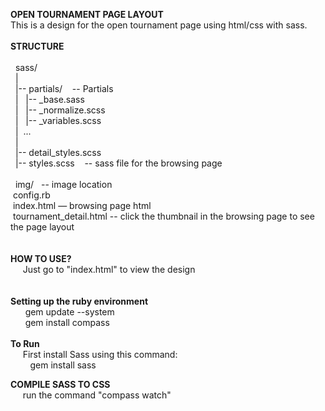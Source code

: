 <b>OPEN TOURNAMENT PAGE LAYOUT</b> <br />
  This is a design for the open tournament page using html/css with sass.
<br />
<br />
<b>STRUCTURE</b><br />
<br />
&nbsp;  sass/<br />
&nbsp; |<br />
&nbsp;  |-- partials/                     &nbsp;&nbsp;&nbsp;-- Partials<br />
&nbsp;  |&nbsp;&nbsp;   |-- _base.sass<br />
&nbsp;  |&nbsp;&nbsp;   |-- _normalize.scss<br />
&nbsp;  |&nbsp;&nbsp;   |-- _variables.scss<br />
&nbsp;  |&nbsp;   ...<br />
&nbsp;  |<br />
&nbsp;  |-- detail_styles.scss           &nbsp;&nbsp;&nbsp; <br />
&nbsp;  |-- styles.scss                   &nbsp;&nbsp;&nbsp;-- sass file for the browsing page <br />
<br />
&nbsp;  img/ &nbsp;&nbsp;-- image location<br />
  &nbsp;config.rb<br />
  &nbsp;index.html — browsing page html   <br />
  &nbsp;tournament_detail.html -- click the thumbnail in the browsing page to see the page layout <br />
<br />
<br />
<b>HOW TO USE?</b><br />
  &nbsp;&nbsp;&nbsp;&nbsp;&nbsp;Just go to "index.html" to view the design<br />
<br />
<br />
<b>   Setting up the ruby environment<br/></b>
&nbsp;&nbsp;&nbsp;&nbsp;&nbsp;     gem update --system<br/>
&nbsp;&nbsp;&nbsp;&nbsp;&nbsp;     gem install compass<br/><br />
<b>To Run<br /></b>
   &nbsp;&nbsp;&nbsp;&nbsp;&nbsp;First install Sass using this command:<br />
   &nbsp;&nbsp;&nbsp;&nbsp;&nbsp;&nbsp;&nbsp;&nbsp;gem install sass<br />

<b>COMPILE SASS TO CSS</b><br />
   &nbsp;&nbsp;&nbsp;&nbsp;&nbsp;run the command "compass watch"<br />
